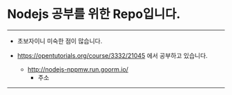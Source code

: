 # Nodejs 공부를 위한 Repo입니다.
- - -
+ 초보자이니 미숙한 점이 많습니다.

+ https://opentutorials.org/course/3332/21045 에서 공부하고 있습니다.
	+ http://nodejs-nppmw.run.goorm.io/
		+ 주소




 - - -
